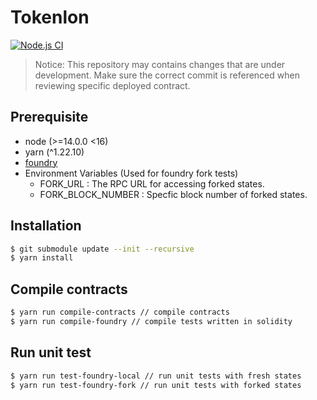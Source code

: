 # Tokenlon

[![Node.js CI](https://github.com/consenlabs/tokenlon-contracts/actions/workflows/node.js.yml/badge.svg?branch=master)](https://github.com/consenlabs/tokenlon-contracts/actions/workflows/node.js.yml)


> Notice: This repository may contains changes that are under development. Make sure the correct commit is referenced when reviewing specific deployed contract.


## Prerequisite

- node (>=14.0.0 <16)
- yarn (^1.22.10)
- [foundry](https://github.com/foundry-rs/foundry)
- Environment Variables (Used for foundry fork tests)
    - FORK_URL : The RPC URL for accessing forked states.
    - FORK_BLOCK_NUMBER : Specfic block number of forked states.

## Installation

```bash
$ git submodule update --init --recursive
$ yarn install 
```

## Compile contracts

```bash
$ yarn run compile-contracts // compile contracts
$ yarn run compile-foundry // compile tests written in solidity
```

## Run unit test

```bash
$ yarn run test-foundry-local // run unit tests with fresh states
$ yarn run test-foundry-fork // run unit tests with forked states
```